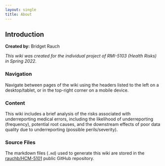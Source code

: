 ```yaml
---
layout: single
title: About
---
```


## Introduction

**Created by:** Bridget Rauch  

*This wiki was created for the individual project of RMI-5103 (Health Risks) in Spring 2022.*  

### Navigation

Navigate between pages of the wiki using the headers listed to the left on a desktop/tablet, or in the top-right corner on a mobile device.

### Content

This wiki includes a brief analysis of the risks associated with underreporting medical errors, including the likelihood of underreporting (frequency), potential root causes, and the downstream effects of poor data quality due to underreporting (possible perils/severity).

### Source Files
The markdown files (`.md`) used to generate this wiki are stored in the  [rauchb/HCM-5101](https://github.com/rauchb/HCM-5101) public GitHub repository. 